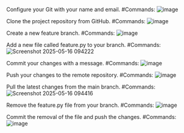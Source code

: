 Configure your Git with your name and email.
#Commands: ![image](https://github.com/user-attachments/assets/d1b09f98-5859-4d47-b970-9246820df1a3)

Clone the project repository from GitHub. 
#Commands: ![image](https://github.com/user-attachments/assets/82c09034-e2fc-4e32-8d24-5d3b9a96923d)

Create a new feature branch.
#Commands: ![image](https://github.com/user-attachments/assets/d760c621-0c82-4928-bc45-419f4ed833d0)

Add a new file called feature.py to your branch. 
#Commands: ![Screenshot 2025-05-16 094222](https://github.com/user-attachments/assets/9c33275f-8c33-4385-b1a4-7657a1777df8)

Commit your changes with a message. 
#Commands: ![image](https://github.com/user-attachments/assets/3c8bf71d-f112-4ef4-bbc2-c8deb166e0ae)

Push your changes to the remote repository. 
#Commands: ![image](https://github.com/user-attachments/assets/eac70c88-002b-43f8-8748-87daf4ce3c90)

Pull the latest changes from the main branch.
#Commands: ![Screenshot 2025-05-16 094416](https://github.com/user-attachments/assets/c4275ab0-0a2a-4376-a02f-ad35dc2d7526)

Remove the feature.py file from your branch. 
#Commands: ![image](https://github.com/user-attachments/assets/f10893a3-1e7d-41ba-9bd8-a0546b739fae)

Commit the removal of the file and push the changes. 
#Commands: ![image](https://github.com/user-attachments/assets/36105f93-91fe-42db-abb6-44409449355b)



